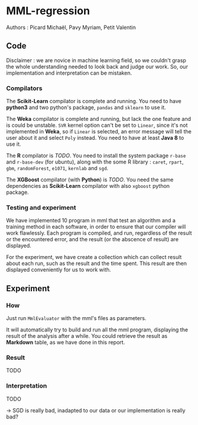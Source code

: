 # MML-regression

Authors : Picard Michaël, Pavy Myriam, Petit Valentin

## Code

Disclaimer : we are novice in machine learning field, so we couldn't grasp the whole understanding needed to look back and judge our work. So, our implementation and interpretation can be mistaken.

### Compilators
The **Scikit-Learn** compilator is complete and running. You need to have **python3** and two python's package, `pandas` and `sklearn` to use it.

The **Weka** compilator is complete and running, but lack the one feature and is could be unstable. `SVR` kernel option can't be set to `Linear`, since it's not implemented in **Weka**, so if `Linear` is selected, an error message will tell the user about it and select `Poly` instead. You need to have at least **Java 8** to use it.

The **R** compilator is *TODO*. You need to install the system package `r-base` and `r-base-dev` (for ubuntu), along with the some R library : `caret`, `rpart`, `gbm`, `randomForest`, `e1071`, `kernlab` and `sgd`.

The **XGBoost** compilator (with **Python**) is *TODO*. You need the same dependencies as **Scikit-Learn** compilator with also `xgboost` python package.

### Testing and experiment

We have implemented 10 program in mml that test an algorithm and a training method in each software, in order to ensure that our compiler will work flawlessly.
Each program is compiled, and run, regardless of the result or the encountered error, and the result (or the abscence of result) are displayed.

For the experiment, we have create a collection which can collect result about each run, such as the result and the time spent. This result are then displayed conveniently for us to work with.

## Experiment
### How
Just run `MmlEvaluator` with the mml's files as parameters.

It will automatically try to build and run all the mml program, displaying the result of the analysis after a while. You could retrieve the result as **Markdown** table, as we have done in this report.

### Result

TODO

### Interpretation

TODO

-> SGD is really bad, inadapted to our data or our implementation is really bad?
